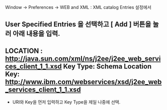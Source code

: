 Window -> Preferences -> WEB and XML : XML catalog Entries 설정에서

User Specified Entries 을 선택하고 [ Add ] 버튼을 눌러 아래 내용을 입력.
-----------------------------------------------------------------------------------
LOCATION : http://java.sun.com/xml/ns/j2ee/j2ee_web_services_client_1_1.xsd 
Key Type: Schema Location
Key: http://www.ibm.com/webservices/xsd/j2ee_web_services_client_1_1.xsd 
-----------------------------------------------------------------------------------
* URI와 Key을 먼저 입력하고 Key Type을 제일 나중에 선택.
